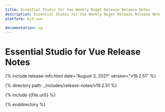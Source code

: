 ```yaml
---
title: Essential Studio for Vue Weekly Nuget Release Release Notes  
description: Essential Studio for Vue Weekly Nuget Release Release Notes  
platform: ej2-vue

documentation: ug
---
```


# Essential Studio for  Vue  Release Notes  

{% include release-info.html date="August 3, 2021"   version="v19.2.51"  %} 

{% directory path: _includes/release-notes/v19.2.51 %}

{% include {{file.url}} %}

{% enddirectory %}
